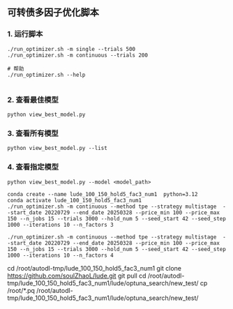 ## 可转债多因子优化脚本


### 1. 运行脚本
```
./run_optimizer.sh -m single --trials 500
./run_optimizer.sh -m continuous --trials 200  

# 帮助
./run_optimizer.sh --help


```

### 2. 查看最佳模型
```
python view_best_model.py
```

### 3. 查看所有模型
```
python view_best_model.py --list
```

### 4. 查看指定模型
```
python view_best_model.py --model <model_path>
```

```
conda create --name lude_100_150_hold5_fac3_num1  python=3.12
conda activate lude_100_150_hold5_fac3_num1
./run_optimizer.sh -m continuous --method tpe --strategy multistage  --start_date 20220729 --end_date 20250328 --price_min 100 --price_max 150 --n_jobs 15 --trials 3000 --hold_num 5 --seed_start 42 --seed_step 1000 --iterations 10 --n_factors 3 

./run_optimizer.sh -m continuous --method tpe --strategy multistage  --start_date 20220729 --end_date 20250328 --price_min 100 --price_max 150 --n_jobs 15 --trials 3000 --hold_num 5 --seed_start 42 --seed_step 1000 --iterations 10 --n_factors 4 
```



cd /root/autodl-tmp/lude_100_150_hold5_fac3_num1
git clone https://github.com/soulZhaoL/lude.git
git pull
cd /root/autodl-tmp/lude_100_150_hold5_fac3_num1/lude/optuna_search/new_test/
cp /root/*.pq /root/autodl-tmp/lude_100_150_hold5_fac3_num1/lude/optuna_search/new_test/

